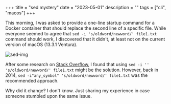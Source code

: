 +++
title = "sed mystery"
date = "2023-05-01"
description = ""
tags = ["cli", "macos"]
+++

This morning, I was asked to provide a one-line startup command for a Docker container that should replace the second line of a specific file. While everyone seemed to agree that `sed -i 's/oldword/newword/' file1.txt` command should work, I discovered that it didn't, at least not on the current version of macOS (13.3.1 Ventura).

![sed-img](/images/blog/sed.jpg)

After some research on [Stack Overflow](https://stackoverflow.com/questions/7573368/in-place-edits-with-sed-on-os-x), I found that using `sed -i '' 's/oldword/newword/' file1.txt` might be the solution. However, back in 2014, `sed -i"any_symbol" 's/oldword/newword/' file1.txt` was the recommended approach.

Why did it change? I don't know. Just sharing my experience in case someone stumbled upon the same issue.
